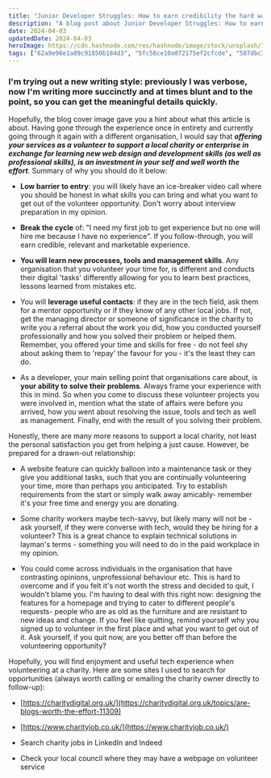 ```yaml
---
title: "Junior Developer Struggles: How to earn credibility the hard way"
description: "A blog post about Junior Developer Struggles: How to earn credibility the hard way"
date: 2024-04-03
updatedDate: 2024-04-03
heroImage: https://cdn.hashnode.com/res/hashnode/image/stock/unsplash/7uSrOyY1U0I/upload/19a740dfd336e58d0542edf05427d938.jpeg
tags: ["62a9e98e1a89c91850b184d3", "5fc56ce10a072175ef2cfcde", "587dbc32d40f782e50cf92e0"]
---
```


### I'm trying out a new writing style: previously I was verbose, now I'm writing more succinctly and at times blunt and to the point, so you can get the meaningful details quickly.

Hopefully, the blog cover image gave you a hint about what this article is about. Having gone through the experience once in entirety and currently going through it again with a different organisation, I would say that ***offering your services as a volunteer to support a local charity or enterprise in exchange for learning new web design and development skills (as well as professional skills), is an investment in your self and well worth the effort***. Summary of why you should do it below:

* **Low barrier to entry**: you will likely have an ice-breaker video call where you should be honest in what skills you can bring and what you want to get out of the volunteer opportunity. Don't worry about interview preparation in my opinion.
    
* **Break the cycle** of: "I need my first job to get experience but no one will hire me because I have no experience". If you follow-through, you will earn credible, relevant and marketable experience.
    
* **You will learn new processes, tools and management skills**. Any organisation that you volunteer your time for, is different and conducts their digital 'tasks' differently allowing for you to learn best practices, lessons learned from mistakes etc.
    
* You will **leverage useful contacts**: if they are in the tech field, ask them for a mentor opportunity or if they know of any other local jobs. If not, get the managing director or someone of significance in the charity to write you a referral about the work you did, how you conducted yourself professionally and how you solved their problem or helped them. Remember, you offered your time and skills for free - do not feel shy about asking them to 'repay' the favour for you - it's the least they can do.
    
* As a developer, your main selling point that organisations care about, is **your ability to solve their problems**. Always frame your experience with this in mind. So when you come to discuss these volunteer projects you were involved in, mention what the state of affairs were before you arrived, how you went about resolving the issue, tools and tech as well as management. Finally, end with the result of you solving their problem.
    

Honestly, there are many more reasons to support a local charity, not least the personal satisfaction you get from helping a just cause. However, be prepared for a drawn-out relationship:

* A website feature can quickly balloon into a maintenance task or they give you additional tasks, such that you are continually volunteering your time, more than perhaps you anticipated. Try to establish requirements from the start or simply walk away amicably- remember it's your free time and energy you are donating.
    
* Some charity workers maybe tech-savvy, but likely many will not be - ask yourself, if they were converse with tech, would they be hiring for a volunteer? This is a great chance to explain technical solutions in layman's terms - something you will need to do in the paid workplace in my opinion.
    
* You could come across individuals in the organisation that have contrasting opinions, unprofessional behaviour etc. This is hard to overcome and if you felt it's not worth the stress and decided to quit, I wouldn't blame you. I'm having to deal with this right now: designing the features for a homepage and trying to cater to different people's requests- people who are as old as the furniture and are resistant to new ideas and change. If you feel like quitting, remind yourself why you signed up to volunteer in the first place and what you want to get out of it. Ask yourself, if you quit now, are you better off than before the volunteering opportunity?
    

Hopefully, you will find enjoyment and useful tech experience when volunteering at a charity. Here are some sites I used to search for opportunities (always worth calling or emailing the charity owner directly to follow-up):

* [https://charitydigital.org.uk/](https://charitydigital.org.uk/topics/are-blogs-worth-the-effort-11309)
    
* [https://www.charityjob.co.uk/](https://www.charityjob.co.uk/)
    
* Search charity jobs in LinkedIn and Indeed
    
* Check your local council where they may have a webpage on volunteer service